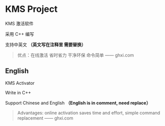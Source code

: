 # KMS Project

KMS 激活软件

采用 C++ 编写

支持中英文
**（英文写在注释里 需要替换）**

>优点：在线激活 省时省力 干净环保 命令简单 —— ghxi.com


## English

KMS Activator

Write in C++ 

Support Chinese and English
**（English is in comment, need replace）**

>Advantages: online activation saves time and effort, simple command replacement —— ghxi.com
